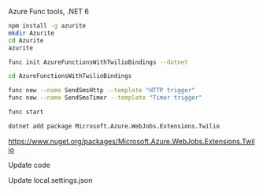 Azure Func tools, .NET 6

```bash
npm install -g azurite
mkdir Azurite
cd Azurite
azurite
```

```bash
func init AzureFunctionsWithTwilioBindings --dotnet
```

```bash
cd AzureFunctionsWithTwilioBindings
```

```bash
func new --name SendSmsHttp --template "HTTP trigger"
func new --name SendSmsTimer --template "Timer trigger"
```

```bash
func start
```

```bash
dotnet add package Microsoft.Azure.WebJobs.Extensions.Twilio
```
https://www.nuget.org/packages/Microsoft.Azure.WebJobs.Extensions.Twilio

Update code

Update local.settings.json